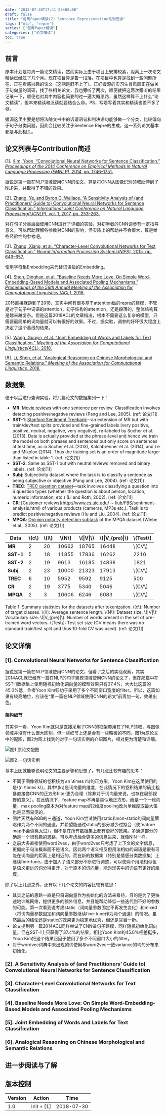```yaml
---
date: "2018-07-30T17:41:23+08:00"
draft: false
title: "每周Paper精读(2) Sentence Representation系列泛读"
tags: ["nlp", "repre"]
series: ["每周Paper精读"]
categories: ["论文精读"]
toc: true
---
```


## 前言

原本计划是每周一篇论文精读，然而实际上由于项目上安排较紧，距离上一次论文精读已经过了几个月。现在项目算是告一段落，在项目中也算是找到一些问题所在，正在看感兴趣的论文（这期是赶不上了）。正好媛源的实习生肖风顺正在做关于句向量的调研，找了些相关论文，我也旁听了两次，顺便就把这两次旁听的结果记录一下，顺便也对其中内容也简要的过一遍大概思路，虽然这样算不上什么“论文精读”，但本来精读和泛读就要结合么:smile:。PS，写着写着其实和精读也差不多了:sweat_smile:。

媛源这里主要是想将法院文书中的诉请语句和判决语句能够做一个分类，比较偏向于句子分类问题，因此会比较关注于Sentence Repre的生成，这一系列论文基本都是与此相关。

## 论文列表与Contribution简述

[1]. [Kim, Yoon. “Convolutional Neural Networks for Sentence Classification.” *Proceedings of the 2014 Conference on Empirical Methods in Natural Language Processing (EMNLP)*, 2014, pp. 1746–1751.](https://arxiv.org/abs/1408.5882)

据说是第一篇在NLP领域使用CNN的论文，算是将CNN从图像识别领域延伸到了NLP来，并取得了不错的效果。

[2]. [Zhang, Ye, and Byron C. Wallace. “A Sensitivity Analysis of (and Practitioners’ Guide to) Convolutional Neural Networks for Sentence Classification.” *International Joint Conference on Natural Language Processing(IJCNLP)*, vol. 1, 2017, pp. 253–263.](https://arxiv.org/abs/1510.03820v1)

对在句子分类层面使用CNN进行了详细的实验，对初学者的CNN调参有一定指导意义，可以帮助理解各参数对CNN的影响，但实质上的帮助并不会很大，算是给些经验性的参考吧。

[3]. [Zhang, Xiang, et al. “Character-Level Convolutional Networks for Text Classification.” *Neural Information Processing Systems(NIPS)*, 2015, pp. 649–657.](https://arxiv.org/abs/1509.01626)

使用字符集Embedding来代替词语级的Embedding。

[4]. [Shen, Dinghan, et al. “Baseline Needs More Love: On Simple Word-Embedding-Based Models and Associated Pooling Mechanisms.” *Proceedings of the 56th Annual Meeting of the Association for      Computational Linguistics (ACL)*, 2018.](https://arxiv.org/abs/1805.09843)

2015直接就跳到了2018，其实中间有很多基于attention做的repre的建模，不管是对于句子中词语的attention，句子结构的attention，还是段落的，整体结构算是越来越复杂。但是这篇2018ACL的文章指出，根本不需要这么复杂的模型，只需要最简单的词向量就可以有很好的效果。不过，据实验，调参的好坏很大程度上决定了这个基线的结果。

[5]. [Wang, Guoyin, et al. “Joint Embedding of Words and Labels for Text Classification.” *Meeting of the Association for Computational Linguistics(ACL)*, 2018.](https://arxiv.org/abs/1805.04174)

[6]. [Li, Shen, et al. “Analogical Reasoning on Chinese Morphological and Semantic Relations.” *Meeting of the Association for Computational Linguistics*, 2018.](https://arxiv.org/abs/1805.06504)

## 数据集

便于以后进行查询实验，将几篇论文的数据集列一下：

* **MR**: [Movie reviews](https://www.cs.cornell.edu/people/pabo/movie-review-data/) with one sentence per review. Classiﬁcation involves detecting positive/negative reviews (Pang and Lee, 2005). (ref: 论文[1])
* **SST-1**: [Stanford Sentiment Treebank](http://nlp.stanford.edu/sentiment/)—an extension of MR but with train/dev/test splits provided and ﬁne-grained labels (very positive, positive, neutral, negative, very negative), re-labeled by Socher et al. (2013). Data is actually provided at the phrase-level and hence we train the model on both phrases and sentences but only score on sentences at test time, as in Socher et al. (2013), Kalchbrenner et al. (2014), and Le and Mikolov (2014). Thus the training set is an order of magnitude larger than listed in table 1. (ref: 论文[1])
* **SST-2**: Same as SST-1 but with neutral reviews removed and binary labels. (ref: 论文[1])
* **Subj**: Subjectivity dataset where the task is to classify a sentence as being subjective or objective (Pang and Lee, 2004). (ref: 论文[1])
* **TREC**: [TREC question dataset](http://cogcomp.cs.illinois.edu/Data/QA/QC/)—task involves classifying a question into 6 question types (whether the question is about person, location, numeric information, etc.) (Li and Roth, 2002). (ref: 论文[1]) 
* **CR**: [Customer reviews](http://www.cs.uic.edu/ ∼ liub/FBS/sentiment-analysis.html) of various products (cameras, MP3s etc.). Task is to predict positive/negative reviews (Hu and Liu, 2004). (ref: 论文[1])
* **MPQA**: [Opinion polarity detection subtask](http://www.cs.pitt.edu/mpqa/) of the MPQA dataset (Wiebe et al., 2005). (ref: 论文[1])

| Data      | \\(c\\) | \\(l\\)  | \\(N\\)   | \\(\|V\|\\) | \\(\|V_{pre}\|\\) | \\(Test\\) |
| --------- | ---- | ---- | ----- | ----- | ----------- | ------ |
| **MR**  | 2    | 20   | 10662 | 18765 | 16448       | \\(CV\\)  |
| **SST-1** | 5    | 18   | 11855 | 17836 | 16262       | 2210   |
| **SST-2** | 2    | 19   | 9613  | 16185 | 14838       | 1821   |
| **Subj**  | 2    | 23   | 10000 | 21323 | 17913       | \\(CV\\)   |
| **TREC**  | 6    | 10   | 5952  | 9592  | 9125        | 500    |
| **CR**   | 2    | 19   | 3775  | 5340  | 5046        | \\(CV\\)   |
| **MPQA**  | 2    | 3    | 10606 | 6246  | 6083        | \\(CV\\)   |

Table 1: Summary statistics for the datasets after tokenization. \\(c\\): Number of target classes. \\(l\\): Average sentence length. \\(N\\): Dataset size. \\(\|V\|\\): Vocabulary size. \\(\|V_{pre}\|\\): Number of words present in the set of pre-trained word vectors. \\(Test\\): Test set size (CV means there was no standard train/test split and thus 10-fold CV was used). (ref: 论文[1])

## 论文详情

### [1]. Convolutional Neural Networks for Sentence Classification

据说是第一篇在NLP领域使用CNN的论文，但看了之后的实验观察，其实2014ACL就已经有一篇在NLP的句子建模领域使用CNN的论文了，但在那篇中在SST-1数据集上使用随机初始化词向量的模型效果只有37.4%，大大比这篇的45.0%低，作者Yoon Kim归功于采用了多个不同窗口宽度的filter。所以，这篇如果有较高地位，应该在“第一篇在NLP领域使用CNN的论文”前再加一句，效果出色。

#### 架构细节

其实乍一看，Yoon Kim就只是直接采用了CNN的框架套用在了NLP领域，与图像领域并没有什么很大区别。但一些细节上还是会有一些略微的不同。图1为原论文中的配图，图2为网上找到的对于一句话实例的介绍图片，相对更为清楚和详细。

![图1 原论文配图](https://github.com/llhthinker/NLP-Papers/raw/master/text%20classification/2017-10/Convolutional%20Neural%20Networks%20for%20Sentence%20Classification/model.png)

![图2 一句话实例](https://github.com/llhthinker/NLP-Papers/raw/master/text%20classification/2017-10/A%20Sensitivity%20Analysis%20of%20(and%20Practitioners%E2%80%99%20Guide%20to)%20Convolutional/model.png)

基本上图就能够说明论文的主要步骤和思想了，有几点比较有趣的思考：

* 不同于图像领域的卷积核为\\(n \times n\\)的正方形，Yoon Kim在这里使用的是\\(n \times k\\)，其中\\(k\\)是词向量的维度，在此情况下的卷积结果的确比粗暴直接套CNN的正方形filter更为合理（除非对于词向量来说，也存在局部视野的意义）。在此情况下，feature map不再是类似地正方形，而是一个一维向量，max pooling原本为对feature map的2维度pooling改为单维度取最大值也是显而易见的。
* 图片天然有RGB的三通道，Yoon Kim尝试使用static和non-static的词向量策略作为两个不同的通道，并希望能通过static的部分减少过拟合（使feature map不会偏离太过），但不是在所有数据集上都有更好的效果。多通道部分的确是一个很有趣的思路，可以考虑融合更多的信息进来，就像NIN一样。
* 之前大多直接使用word2vec，由于word2vec只考虑了上下文的文字信息，更偏向于句法概率而不是语义，因此两个语义相反但用法相似的词语是很有可能在词向量的距离上是相近的。而在新的数据集（特别是情感分类数据集）上继续fine-tune，由于加入了语义部分不断进行调整，可以使两个用法相似但是语义更远的词分得更开，对于原本的词向量，能对现实中的词语有更好的建模。

除了以上几点之外，还有以下几个论文的内容比较有意思：

* 其实之前的思路一直是只将词向量作为初始化的方法来看待，目的是为了更快速地训练网络，提供更多的额外信息，并且能帮助降低一些迭代到不好的参数的可能。第一次看到说考虑static（词向量参数固定不再发生变化）和mixed（将词向量参数固定和词向量参数继续fine-tune作为两个通道）的情况。虽然最后的结论还是static的效果更为稳定地优秀，但还是耳目一新。
* 论文提到另一篇2014ACL同样尝试了CNN做句子建模，同样随机初始化词向量，但在SST-1上只获得了37.4%的结果，相比Yoon Kim的45.0%相差挺多，Yoon Kim把这个结果归因于使用了多个不同窗口大小的filter。
* 对于wordvec词典中未出现的词使用与word2vec一致variance的均匀分布来初始化。

### [2]. A Sensitivity Analysis of (and Practitioners’ Guide to) Convolutional Neural Networks for Sentence Classification



### [3]. Character-Level Convolutional Networks for Text Classification



### [4]. Baseline Needs More Love: On Simple Word-Embedding-Based Models and Associated Pooling Mechanisms



### [5]. Joint Embedding of Words and Labels for Text Classification



### [6]. Analogical Reasoning on Chinese Morphological and Semantic Relations



## 进一步阅读与了解



## 版本控制

| Version | Action | Time       |
| ------- | ------ | ---------- |
| 1.0     | Init + [1]  | 2018-07-30 |